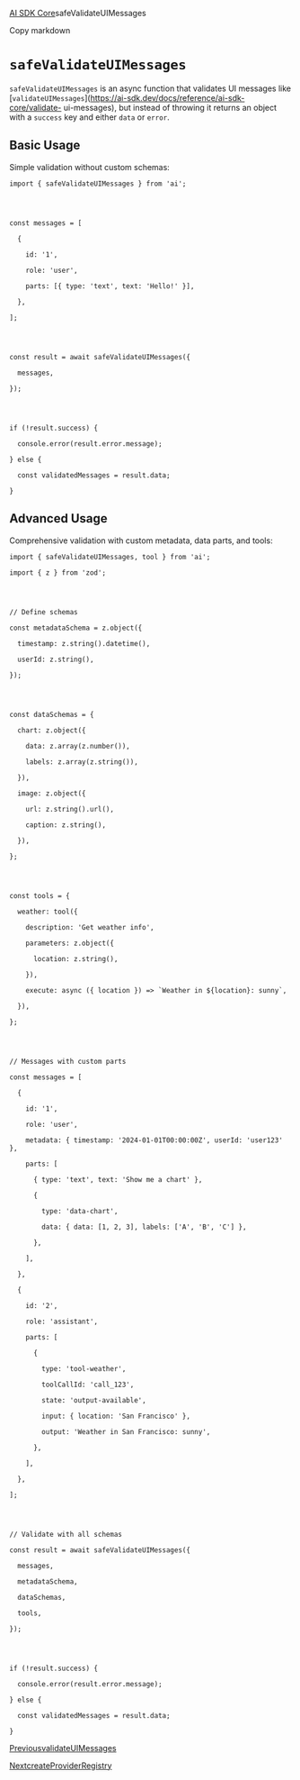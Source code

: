 [AI SDK Core](/docs/ai-sdk-core)safeValidateUIMessages

Copy markdown

# `safeValidateUIMessages`

`safeValidateUIMessages` is an async function that validates UI messages like
[`validateUIMessages`](https://ai-sdk.dev/docs/reference/ai-sdk-core/validate-
ui-messages), but instead of throwing it returns an object with a `success`
key and either `data` or `error`.

## Basic Usage

Simple validation without custom schemas:

    
    
    import { safeValidateUIMessages } from 'ai';
    
    
    
    
    const messages = [
    
      {
    
        id: '1',
    
        role: 'user',
    
        parts: [{ type: 'text', text: 'Hello!' }],
    
      },
    
    ];
    
    
    
    
    const result = await safeValidateUIMessages({
    
      messages,
    
    });
    
    
    
    
    if (!result.success) {
    
      console.error(result.error.message);
    
    } else {
    
      const validatedMessages = result.data;
    
    }

## Advanced Usage

Comprehensive validation with custom metadata, data parts, and tools:

    
    
    import { safeValidateUIMessages, tool } from 'ai';
    
    import { z } from 'zod';
    
    
    
    
    // Define schemas
    
    const metadataSchema = z.object({
    
      timestamp: z.string().datetime(),
    
      userId: z.string(),
    
    });
    
    
    
    
    const dataSchemas = {
    
      chart: z.object({
    
        data: z.array(z.number()),
    
        labels: z.array(z.string()),
    
      }),
    
      image: z.object({
    
        url: z.string().url(),
    
        caption: z.string(),
    
      }),
    
    };
    
    
    
    
    const tools = {
    
      weather: tool({
    
        description: 'Get weather info',
    
        parameters: z.object({
    
          location: z.string(),
    
        }),
    
        execute: async ({ location }) => `Weather in ${location}: sunny`,
    
      }),
    
    };
    
    
    
    
    // Messages with custom parts
    
    const messages = [
    
      {
    
        id: '1',
    
        role: 'user',
    
        metadata: { timestamp: '2024-01-01T00:00:00Z', userId: 'user123' },
    
        parts: [
    
          { type: 'text', text: 'Show me a chart' },
    
          {
    
            type: 'data-chart',
    
            data: { data: [1, 2, 3], labels: ['A', 'B', 'C'] },
    
          },
    
        ],
    
      },
    
      {
    
        id: '2',
    
        role: 'assistant',
    
        parts: [
    
          {
    
            type: 'tool-weather',
    
            toolCallId: 'call_123',
    
            state: 'output-available',
    
            input: { location: 'San Francisco' },
    
            output: 'Weather in San Francisco: sunny',
    
          },
    
        ],
    
      },
    
    ];
    
    
    
    
    // Validate with all schemas
    
    const result = await safeValidateUIMessages({
    
      messages,
    
      metadataSchema,
    
      dataSchemas,
    
      tools,
    
    });
    
    
    
    
    if (!result.success) {
    
      console.error(result.error.message);
    
    } else {
    
      const validatedMessages = result.data;
    
    }

[PreviousvalidateUIMessages](/docs/reference/ai-sdk-core/validate-ui-messages)

[NextcreateProviderRegistry](/docs/reference/ai-sdk-core/provider-registry)

